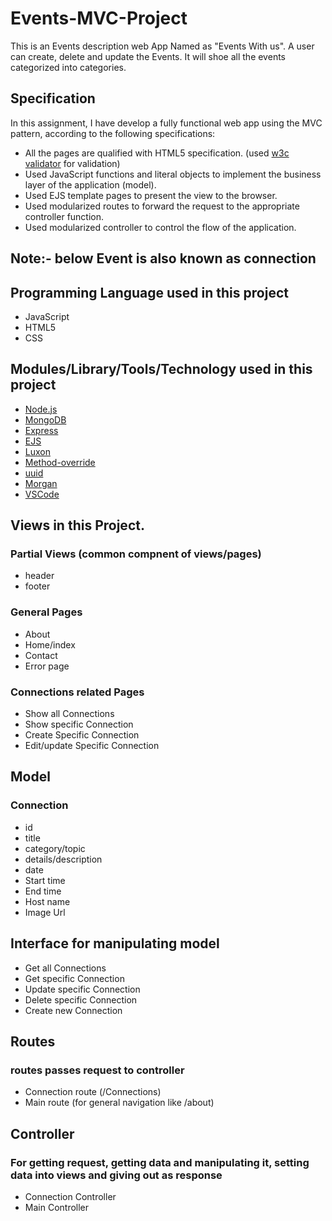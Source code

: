 # Events-MVC-Project

This is an Events description web App Named as "Events With us". A user can create, delete and update the Events. It will shoe all the events categorized into categories.

## Specification
In this assignment, I have develop a fully functional web app using the MVC pattern, according to the following specifications:
- All the pages are qualified with HTML5 specification. (used [w3c validator](https://validator.w3.org/) for validation)  
- Used JavaScript functions and literal objects to implement the business layer of the application (model).
- Used EJS template pages to present the view to the browser.
- Used modularized routes to forward the request to the appropriate controller function.
- Used modularized controller to control the flow of the application.

## Note:- below Event is also known as connection

## Programming Language used in this project
- JavaScript
- HTML5
- CSS

## Modules/Library/Tools/Technology used in this project
- [Node.js](https://nodejs.org/en/)
- [MongoDB](https://www.mongodb.com/)
- [Express](https://www.npmjs.com/package/express)
- [EJS](https://www.npmjs.com/package/ejs)
- [Luxon](https://www.npmjs.com/package/luxon)
- [Method-override](https://www.npmjs.com/package/method-override)
- [uuid](https://www.npmjs.com/package/uuid)
- [Morgan](https://www.npmjs.com/package/morgan)
- [VSCode](https://code.visualstudio.com/)

## Views in this Project.
### Partial Views (common compnent of views/pages)
- header 
- footer
### General Pages
- About 
- Home/index
- Contact
- Error page
### Connections related Pages
- Show all Connections
- Show specific Connection
- Create Specific Connection
- Edit/update Specific Connection

## Model
### Connection
- id
- title
- category/topic
- details/description
- date
- Start time
- End time
- Host name
- Image Url

## Interface for manipulating model
- Get all Connections
- Get specific Connection
- Update specific Connection
- Delete specific Connection
- Create new Connection

## Routes 
### routes passes request to controller
- Connection route (/Connections)
- Main route (for general navigation like /about)

## Controller
### For getting request, getting data and manipulating it, setting data into views and giving out as response
- Connection Controller
- Main Controller


